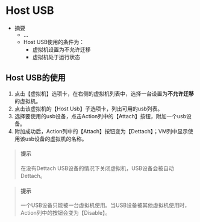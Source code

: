 # Host USB

* 摘要
  * ...
  * Host USB使用的条件为：
    * 虚拟机设置为不允许迁移
    * 虚拟机处于运行状态

## Host USB的使用

1. 点击【虚拟机】选项卡，在右侧的虚拟机列表中，选择一台设置为**不允许迁移**的虚拟机。
1. 点击该虚拟机的【Host Usb】子选项卡，列出可用的usb列表。
1. 选择要使用的usb设备，点击Action列中的【Attach】按钮，附加一个usb设备。
1. 附加成功后，Action列中的【Attach】按钮变为【Dettach】；VM列中显示使用该usb设备的虚拟机的名称。

> #### 提示
> 在没有Dettach USB设备的情况下关闭虚拟机，USB设备会被自动Dettach。

> #### 提示
> 一个USB设备只能被一台虚拟机使用。当USB设备被其他虚拟机使用时，Action列中的按钮会变为【Disable】。

